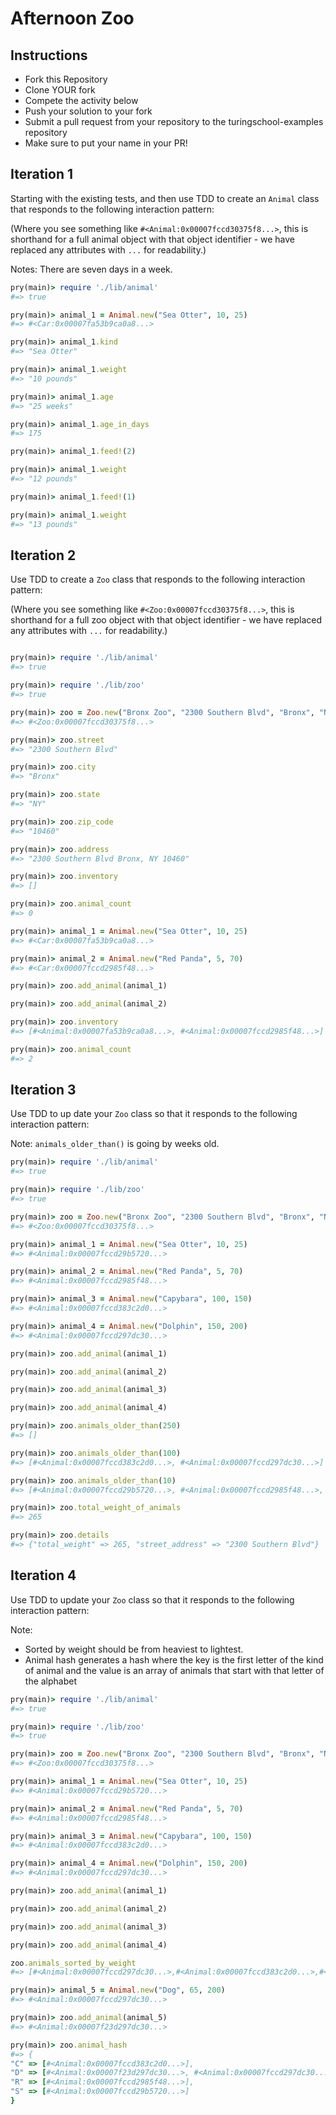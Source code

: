 # Afternoon Zoo

## Instructions

* Fork this Repository
* Clone YOUR fork
* Compete the activity below
* Push your solution to your fork
* Submit a pull request from your repository to the turingschool-examples repository
* Make sure to put your name in your PR!

## Iteration 1 

Starting with the existing tests, and then use TDD to create an `Animal` class that
responds to the following interaction pattern:

(Where you see something like `#<Animal:0x00007fccd30375f8...>`, this is
shorthand for a full animal object with that object identifier - we have
replaced any attributes with `...` for readability.)

Notes: There are seven days in a week.

```ruby
pry(main)> require './lib/animal'
#=> true

pry(main)> animal_1 = Animal.new("Sea Otter", 10, 25)
#=> #<Car:0x00007fa53b9ca0a8...>

pry(main)> animal_1.kind
#=> "Sea Otter"

pry(main)> animal_1.weight
#=> "10 pounds"

pry(main)> animal_1.age
#=> "25 weeks"

pry(main)> animal_1.age_in_days
#=> 175

pry(main)> animal_1.feed!(2)

pry(main)> animal_1.weight
#=> "12 pounds"

pry(main)> animal_1.feed!(1)

pry(main)> animal_1.weight
#=> "13 pounds"
```

## Iteration 2

Use TDD to create a `Zoo` class that responds to the following interaction
pattern:

(Where you see something like `#<Zoo:0x00007fccd30375f8...>`, this is
shorthand for a full zoo object with that object identifier - we have
replaced any attributes with `...` for readability.)

```ruby

pry(main)> require './lib/animal'
#=> true

pry(main)> require './lib/zoo'
#=> true

pry(main)> zoo = Zoo.new("Bronx Zoo", "2300 Southern Blvd", "Bronx", "NY", "10460")
#=> #<Zoo:0x00007fccd30375f8...>

pry(main)> zoo.street
#=> "2300 Southern Blvd"

pry(main)> zoo.city
#=> "Bronx"

pry(main)> zoo.state
#=> "NY"

pry(main)> zoo.zip_code
#=> "10460"

pry(main)> zoo.address
#=> "2300 Southern Blvd Bronx, NY 10460"

pry(main)> zoo.inventory
#=> []

pry(main)> zoo.animal_count
#=> 0

pry(main)> animal_1 = Animal.new("Sea Otter", 10, 25)
#=> #<Car:0x00007fa53b9ca0a8...>

pry(main)> animal_2 = Animal.new("Red Panda", 5, 70)
#=> #<Car:0x00007fccd2985f48...>

pry(main)> zoo.add_animal(animal_1)

pry(main)> zoo.add_animal(animal_2)

pry(main)> zoo.inventory
#=> [#<Animal:0x00007fa53b9ca0a8...>, #<Animal:0x00007fccd2985f48...>]

pry(main)> zoo.animal_count
#=> 2
```

## Iteration 3

Use TDD to up date your `Zoo` class so that it responds to the following interaction pattern:

Note: `animals_older_than()` is going by weeks old.

```ruby
pry(main)> require './lib/animal'
#=> true

pry(main)> require './lib/zoo'
#=> true

pry(main)> zoo = Zoo.new("Bronx Zoo", "2300 Southern Blvd", "Bronx", "NY", "10460")
#=> #<Zoo:0x00007fccd30375f8...>

pry(main)> animal_1 = Animal.new("Sea Otter", 10, 25)
#=> #<Animal:0x00007fccd29b5720...>

pry(main)> animal_2 = Animal.new("Red Panda", 5, 70)
#=> #<Animal:0x00007fccd2985f48...>

pry(main)> animal_3 = Animal.new("Capybara", 100, 150)
#=> #<Animal:0x00007fccd383c2d0...>

pry(main)> animal_4 = Animal.new("Dolphin", 150, 200)
#=> #<Animal:0x00007fccd297dc30...>

pry(main)> zoo.add_animal(animal_1)

pry(main)> zoo.add_animal(animal_2)

pry(main)> zoo.add_animal(animal_3)

pry(main)> zoo.add_animal(animal_4)

pry(main)> zoo.animals_older_than(250)
#=> []

pry(main)> zoo.animals_older_than(100)
#=> [#<Animal:0x00007fccd383c2d0...>, #<Animal:0x00007fccd297dc30...>]

pry(main)> zoo.animals_older_than(10)
#=> [#<Animal:0x00007fccd29b5720...>, #<Animal:0x00007fccd2985f48...>, #<Animal:0x00007fccd383c2d0...>, #<Animal:0x00007fccd297dc30...>]

pry(main)> zoo.total_weight_of_animals
#=> 265

pry(main)> zoo.details
#=> {"total_weight" => 265, "street_address" => "2300 Southern Blvd"}
```

## Iteration 4

Use TDD to update your `Zoo` class so that it responds to the following
interaction pattern:

Note:
* Sorted by weight should be from heaviest to lightest.
* Animal hash generates a hash where the key is the first letter of the kind of animal
and the value is an array of animals that start with that letter of the alphabet

```ruby
pry(main)> require './lib/animal'
#=> true

pry(main)> require './lib/zoo'
#=> true

pry(main)> zoo = Zoo.new("Bronx Zoo", "2300 Southern Blvd", "Bronx", "NY", "10460")
#=> #<Zoo:0x00007fccd30375f8...>

pry(main)> animal_1 = Animal.new("Sea Otter", 10, 25)
#=> #<Animal:0x00007fccd29b5720...>

pry(main)> animal_2 = Animal.new("Red Panda", 5, 70)
#=> #<Animal:0x00007fccd2985f48...>

pry(main)> animal_3 = Animal.new("Capybara", 100, 150)
#=> #<Animal:0x00007fccd383c2d0...>

pry(main)> animal_4 = Animal.new("Dolphin", 150, 200)
#=> #<Animal:0x00007fccd297dc30...>

pry(main)> zoo.add_animal(animal_1)

pry(main)> zoo.add_animal(animal_2)

pry(main)> zoo.add_animal(animal_3)

pry(main)> zoo.add_animal(animal_4)

zoo.animals_sorted_by_weight
#=> [#<Animal:0x00007fccd297dc30...>,#<Animal:0x00007fccd383c2d0...>,#<Animal:0x00007fccd2985f48...,#<Animal:0x00007fccd29b5720...>]

pry(main)> animal_5 = Animal.new("Dog", 65, 200)
#=> #<Animal:0x00007fccd297dc30...>

pry(main)> zoo.add_animal(animal_5)
#=> #<Animal:0x00007f23d297dc30...>

pry(main)> zoo.animal_hash
#=> {
"C" => [#<Animal:0x00007fccd383c2d0...>],
"D" => [#<Animal:0x00007f23d297dc30...>, #<Animal:0x00007fccd297dc30...>],
"R" => [#<Animal:0x00007fccd2985f48...>],
"S" => [#<Animal:0x00007fccd29b5720...>]
}
```
